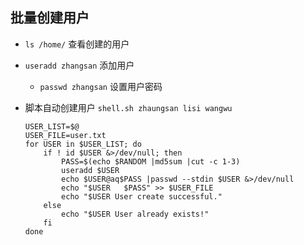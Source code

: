 ## 批量创建用户
- `ls /home/` 查看创建的用户

- `useradd zhangsan` 添加用户
    - `passwd zhangsan` 设置用户密码

- 脚本自动创建用户 `shell.sh zhaungsan lisi wangwu`
    ```
    USER_LIST=$@
    USER_FILE=user.txt
    for USER in $USER_LIST; do
        if ! id $USER &>/dev/null; then
            PASS=$(echo $RANDOM |md5sum |cut -c 1-3)
            useradd $USER
            echo $USER@aq$PASS |passwd --stdin $USER &>/dev/null
            echo "$USER   $PASS" >> $USER_FILE
            echo "$USER User create successful."
        else
            echo "$USER User already exists!"
        fi
    done
    ```